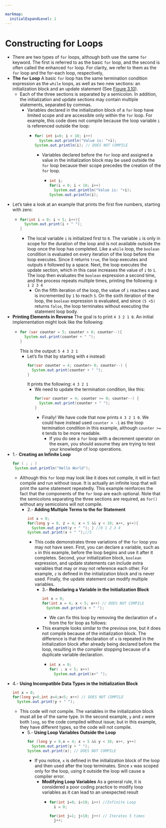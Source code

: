 ```yaml
---

markmap:
  initialExpandLevel: 1
---
```


# **Constructing for Loops**
- There are two types of `for` loops, although both use the same `for` keyword. 
The first is referred to as the basic `for` loop, and the second is often called 
the enhanced `for` loop. For clarity, we refer to them as the `for` loop and the 
for-each loop, respectively,
- **The `for` Loop**
A basic `for` loop has the same termination condition expression as the `while` 
loops, as well as two new sections: an initialization block and an update 
statement (See [Figure 3.10](https://1drv.ms/i/c/c83cfca51d5c2032/EYSntlm-p9tNtia-4Epu0sUBnTXgyEUB9jgTRZPR4vR5ow?e=rThcbf)).
  - Each of the three sections is separated by a semicolon. In addition, 
  the initialization and update sections may contain multiple statements, 
  separated by commas.
    - Variables declared in the initialization block of a `for` loop have limited scope 
    and are accessible only within the `for` loop.  For example, this code does not 
    compile because the loop variable `i` is referenced outside the loop:
      - ```java
        for( int i=0; i < 10; i++)
          System.out.println("Value is: "+i);
        System.out.println(i); // DOES NOT COMPILE
        ```
        - Variables declared before the `for` loop and assigned a value in the initialization block may be
        used outside the `for` loop because their scope precedes the creation of the `for` loop.
          - ```java
            int i;
            for(i = 0; i < 10; i++)
              System.out.println("Value is: "+i);
            System.out.println(i);
            ```
- Let’s take a look at an example that prints the first five
numbers, starting with zero:
  - ```java
    for(int i = 0; i < 5; i++){
      System.out.print(i + " ");
    }
    ```
    - The local variable `i` is initialized first to `0`. The variable `i` is only in scope 
    for the duration of the loop and is not available outside the loop once the 
    loop has completed. Like a `while` loop, the `boolean` condition is evaluated 
    on every iteration of the loop before the loop executes. Since it returns 
    `true`, the loop executes and outputs `0` followed by a space. Next, the loop 
    executes the update section, which in this case increases the value of `i` to 
    `1`. The loop then evaluates the `boolean` expression a second time, and the 
    process repeats multiple times, printing the following:  `0 1 2 3 4`
      - On the fifth iteration of the loop, the value of `i` reaches `4` and is incremented 
      by `1` to reach `5`. On the sixth iteration of the loop, the `boolean` expression 
      is evaluated, and since `(5 <5)` returns `false`, the loop terminates without 
      executing the statement loop body.
- **Printing Elements in Reverse**
The goal is to print `4 3 2 1 0`.  An initial implementation
 might look like the following:
  - ```java
    for (var counter = 5; counter > 0; counter--){
      System.out.print(counter + " ");
    }
    ```
    This is the output:
    `5 4 3 2 1`
    - Let’s fix that by starting with `4` instead:
      ```java
      for(var counter = 4; counter> 0; counter--) {
        System.out.print(counter + " ");
      }
      ```
      It prints the following:
      `4 3 2 1`
      - We need to update the termination condition, like this:
        ```java
        for(var counter = 4; counter >= 0; counter--) {
          System.out.print(counter + " ");
        }
        ```
        - Finally! We have code that now prints `4 3 2 1 0`. 
        We could have instead used `counter > -1` as the 
        loop termination condition in this example, 
        although `counter >= 0` tends to be more readable.
          - If you do see a `for` loop with a decrement operator 
          on the exam, you should assume they are trying to
           test your knowledge of loop operations.
- 1.-  **Creating an Infinite Loop**
  ```java
  for ( ; ; )
   System.out.println("Hello World");
  ```
  - Although this `for` loop may look like it does not compile, it will in fact compile
   and run without issue. It is actually an infinite loop that will print the same 
   statement repeatedly. This example reinforces the fact that the components of 
   the `for` loop are each optional. Note that the semicolons separating the three 
   sections are required, as `for()` without any semicolons will not compile.
    - 2.- **Adding Multiple Terms to the for Statement**
      ```java
      int x = 0;
      for(long y = 0, z = 4; x < 5 && y < 10; x++, y++){
        System.out.print(y + " "); } //0 1 2 3 4
      System.out.print(x + " ");//5
      ```
      - This code demonstrates three variations of the `for` loop you may not have seen. 
      First, you can declare a variable, such as `x` in this example, before the loop 
      begins and use it after it completes. Second, your initialization block, `boolean` 
      expression, and update statements can include extra variables that may or may 
      not reference each other. For example, `z` is defined in the initialization block
      and is never used. Finally, the update statement can modify multiple variables.
        - 3.- **Redeclaring a Variable in the Initialization Block**
          ```java
          int x = 0;
          for(int x = 4; x < 5; x++) // DOES NOT COMPILE
            System.out.print(x + " ");
          ```
          - We can fix this loop by removing the declaration of `x` from the for loop as follows:
        - This example looks similar to the previous one, but it does not compile 
        because of the initialization block. The difference is that the declaration 
        of `x` is repeated in the initialization block after already being declared
        before the loop, resulting in the compiler stopping because of a 
        duplicate variable declaration.
          - ```java
            int x = 0;
            for( ; x < 5; x++)
              System.out.print(x+" ");
            ```
- 4.- **Using Incompatible Data Types in the Initialization Block**
  ```java
  int x = 0;
  for(long y=0,int z=4;x<5; x++) // DOES NOT COMPILE
    System.out.print(y + " ");
  ```
  - This code will not compile. The variables in the initialization block must all 
  be of the same type. In the second example, `y` and `z` were both `long`, so 
  the code compiled without issue; but in this example, they have different types, 
  so the code will not compile.
    - 5.- **Using Loop Variables Outside the Loop**
        ```java
        for (long y = 0,x = 4; x < 5 && y < 10; x++, y++)
          System.out.print(y + " ");
        System.out.print(x); // DOES NOT COMPILE
        ```
        -  If you notice, `x` is defined in the initialization block of the loop and then 
        used after the loop terminates. Since `x` was scoped only for the loop, 
        using it outside the loop will cause a compiler error.
            - **Modifying Loop Variables**
              As a general rule, it is considered a poor coding practice
              to modify loop variables as it can lead to an unexpected
              result
              - ```java
                for(int i=0; i<10; i++) //Infinite Loop
                  i = 0;

                for(int j=1; j<10; j++) // Iterates 5 times
                  j++;
                ```